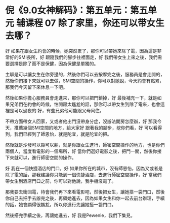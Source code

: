 # 倪《9.0女神解码》：第五单元：第五单元 辅课程 07 除了家里，你还可以带女生去哪？

好 如果在跟女生約會的時候，她突然累了，那你可以帶她來除了電，因為這是非常好的SMI長所，好 跟隨我們的腳步往裡面走，好 我們帶女生上來之後，我們需要選擇是除了而不是保健，因為保健是單獨的。

主聊是可以讓女生在你旁邊的，然後你們可以去按摩完之後，服務員是會走開的，然後你們接下來就可以去做，SMI空間的操作，你可以對她說，今天約會有點累，那我們今天留下來休息一下吧。

然後如果你擔心服務員會走進來，那你可以把門鎖掉，好 最後補充一下，就是如果兄弟們在約會的時候，怕開房太尷尬的話，那你可以帶女生到除了電來，也會這裡是可以過夜的 好，有些兄弟他可能跟父母同住。

不帶方面帶女人回家，又或者他出門沒帶身分症，沒辦法開房怎麼辦，好 那我今天，推薦幾個SMI空間的地方，給大家好 跟著我的腳步，挖你們看，好 可以看得到，我們已經到了師恩怡，就是陀宜，就是陀宜的把。

然後就是沙發可以靠可以躺，就是你跟女生進行，師密空間操作的地方，也是你們兩個人，當度看電影的一個場所，好 當你們選好電影之後，把門一關，然後你接下來就可以，進行師密空間的操作。

好 我在一個快捷酒店的門口，好 如果你所在的城市，沒有師恩怡，因為又或者是除了電的話，那我建議你只能到一個快捷酒店，去進行師密空間操作，好 當我們帶女生到酒店門口之前，你可以對他說，我手機沒電了。

那我要去衝回電，待會我們再下來看電影吧，然後把女生，讓她搭一袋門口，然後你自己去把手去辦完之後，再領她進去，因為如果女生和你一起去前台辦理，手續的話，她會顯得很尷尬，所以你進行先讓她搭一袋門口。

然後搭完手續之後，再讓她進去，好 我是Pewenie，我們下集見。